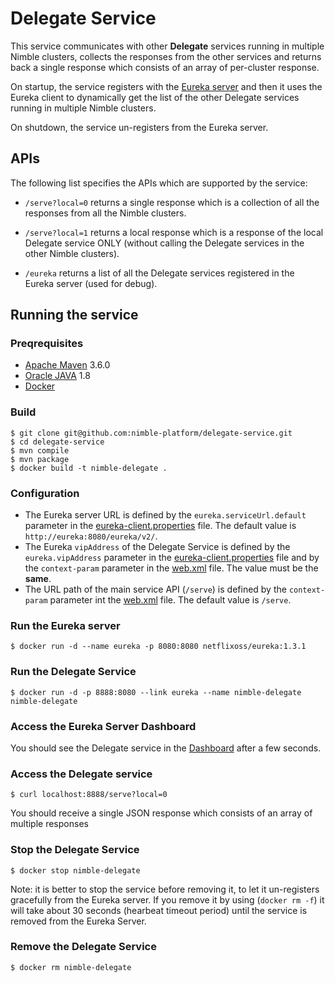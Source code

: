 # Delegate Service

This service communicates with other **Delegate** services running in multiple Nimble clusters, collects the responses from the other services and returns back a single response which consists of an array of per-cluster response.

On startup, the service registers with the [Eureka server](https://github.com/Netflix/eureka) and then it uses the Eureka client to dynamically get the list of the other Delegate services running in multiple Nimble clusters.

On shutdown, the service un-registers from the Eureka server.

## APIs

The following list specifies the APIs which are supported by the service:

* `/serve?local=0` returns a single response which is a collection of all the responses from all the Nimble clusters.

* `/serve?local=1` returns a local response which is a response of the local Delegate service ONLY (without calling the Delegate services in the other Nimble clusters).

* `/eureka` returns a list of all the Delegate services registered in the Eureka server (used for debug).

## Running the service

### Preqrequisites

* [Apache Maven](https://maven.apache.org/) 3.6.0
* [Oracle JAVA](https://www.oracle.com/java/) 1.8
* [Docker](https://www.docker.com/)

### Build

```shell
$ git clone git@github.com:nimble-platform/delegate-service.git
$ cd delegate-service
$ mvn compile
$ mvn package
$ docker build -t nimble-delegate .
```

### Configuration

* The Eureka server URL is defined by the `eureka.serviceUrl.default` parameter in the [eureka-client.properties](../blob/master/src/main/resources/eureka-client.properties
) file. The default value is `http://eureka:8080/eureka/v2/`.
* The Eureka `vipAddress` of the Delegate Service is defined by the `eureka.vipAddress` parameter in the [eureka-client.properties](../blob/master/src/main/resources/eureka-client.properties
) file and by the `context-param` parameter in the [web.xml](../blob/master/WEB-INF/web.xml) file. The value must be the **same**.
* The URL path of the main service API (`/serve`) is defined by the `context-param` parameter int the [web.xml](../blob/master/WEB-INF/web.xml) file. The default value is `/serve`. 

### Run the Eureka server

```shell
$ docker run -d --name eureka -p 8080:8080 netflixoss/eureka:1.3.1
```

### Run the Delegate Service

```shell
$ docker run -d -p 8888:8080 --link eureka --name nimble-delegate nimble-delegate 
```

### Access the Eureka Server Dashboard

You should see the Delegate service in the [Dashboard](http://localhost:8080/eureka) after a few seconds.

### Access the Delegate service

```shell
$ curl localhost:8888/serve?local=0
```
You should receive a single JSON response which consists of an array of multiple responses

### Stop the Delegate Service

```shell
$ docker stop nimble-delegate
```

Note: it is better to stop the service before removing it, to let it un-registers gracefully from the Eureka server. If you remove it by using (`docker rm -f`) it will take about 30 seconds (hearbeat timeout period) until the service is removed from the Eureka Server.

### Remove the Delegate Service

```shell
$ docker rm nimble-delegate
```
